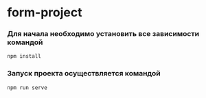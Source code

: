 # form-project

### Для начала необходимо установить все зависимости командой
```
npm install
```

### Запуск проекта осуществляется командой
```
npm run serve
```
